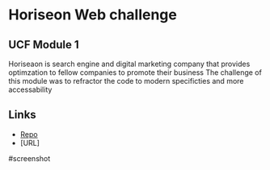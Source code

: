 # Horiseon Web challenge
## UCF Module 1
Horiseaon is search engine and digital marketing company that provides optimzation to fellow companies to promote their business
The challenge of this module was to refractor the code to modern specificties and more accessability

## Links
* [Repo](https://github.com/Undrcver/Horiseon-Web-Challenge-LA)
* [URL]

#screenshot
